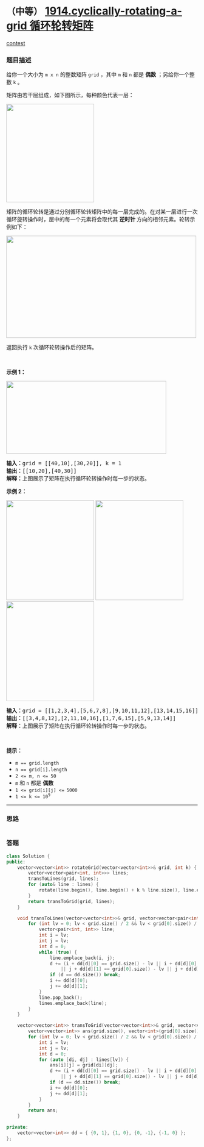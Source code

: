 # `（中等）` [1914.cyclically-rotating-a-grid 循环轮转矩阵](https://leetcode-cn.com/problems/cyclically-rotating-a-grid/)

[contest](https://leetcode-cn.com/contest/weekly-contest-247/problems/cyclically-rotating-a-grid/)

### 题目描述
<div class="notranslate"><p>给你一个大小为 <code>m x n</code> 的整数矩阵 <code>grid</code>​​​ ，其中 <code>m</code> 和 <code>n</code> 都是 <strong>偶数</strong> ；另给你一个整数 <code>k</code> 。</p>

<p>矩阵由若干层组成，如下图所示，每种颜色代表一层：</p>

<p><img style="width: 231px; height: 258px;" src="https://assets.leetcode.com/uploads/2021/06/10/ringofgrid.png" alt=""></p>

<p>矩阵的循环轮转是通过分别循环轮转矩阵中的每一层完成的。在对某一层进行一次循环旋转操作时，层中的每一个元素将会取代其&nbsp;<strong>逆时针 </strong>方向的相邻元素。轮转示例如下：</p>
<img style="width: 500px; height: 268px;" src="https://assets.leetcode.com/uploads/2021/06/22/explanation_grid.jpg" alt="">
<p>返回执行 <code>k</code> 次循环轮转操作后的矩阵。</p>

<p>&nbsp;</p>

<p><strong>示例 1：</strong></p>
<img style="width: 421px; height: 191px;" src="https://assets.leetcode.com/uploads/2021/06/19/rod2.png" alt="">
<pre><strong>输入：</strong>grid = [[40,10],[30,20]], k = 1
<strong>输出：</strong>[[10,20],[40,30]]
<strong>解释：</strong>上图展示了矩阵在执行循环轮转操作时每一步的状态。</pre>

<p><strong>示例 2：</strong></p>
<strong><img style="width: 231px; height: 262px;" src="https://assets.leetcode.com/uploads/2021/06/10/ringofgrid5.png" alt=""></strong> <strong><img style="width: 231px; height: 262px;" src="https://assets.leetcode.com/uploads/2021/06/10/ringofgrid6.png" alt=""></strong> <strong><img style="width: 231px; height: 262px;" src="https://assets.leetcode.com/uploads/2021/06/10/ringofgrid7.png" alt=""></strong>

<pre><strong>输入：</strong>grid = [[1,2,3,4],[5,6,7,8],[9,10,11,12],[13,14,15,16]], k = 2
<strong>输出：</strong>[[3,4,8,12],[2,11,10,16],[1,7,6,15],[5,9,13,14]]
<strong>解释：</strong>上图展示了矩阵在执行循环轮转操作时每一步的状态。
</pre>

<p>&nbsp;</p>

<p><strong>提示：</strong></p>

<ul>
	<li><code>m == grid.length</code></li>
	<li><code>n == grid[i].length</code></li>
	<li><code>2 &lt;= m, n &lt;= 50</code></li>
	<li><code>m</code> 和 <code>n</code> 都是 <strong>偶数</strong></li>
	<li><code>1 &lt;= grid[i][j] &lt;=<sup> </sup>5000</code></li>
	<li><code>1 &lt;= k &lt;= 10<sup>9</sup></code></li>
</ul>
</div>

---
### 思路
```
```



### 答题
``` C++
class Solution {
public:
    vector<vector<int>> rotateGrid(vector<vector<int>>& grid, int k) {
        vector<vector<pair<int, int>>> lines;
        transToLines(grid, lines);
        for (auto& line : lines) {
            rotate(line.begin(), line.begin() + k % line.size(), line.end());
        }
        return transToGrid(grid, lines);
    }

    void transToLines(vector<vector<int>>& grid, vector<vector<pair<int, int>>>& lines) {
        for (int lv = 0; lv < grid.size() / 2 && lv < grid[0].size() / 2; lv++) {
            vector<pair<int, int>> line;
            int i = lv;
            int j = lv;
            int d = 0;
            while (true) {
                line.emplace_back(i, j);
                d += (i + dd[d][0] == grid.size() - lv || i + dd[d][0] < lv
                    || j + dd[d][1] == grid[0].size() - lv || j + dd[d][1] < lv);
                if (d == dd.size()) break;
                i += dd[d][0];
                j += dd[d][1];
            }
            line.pop_back();
            lines.emplace_back(line);
        }
    }

    vector<vector<int>> transToGrid(vector<vector<int>>& grid, vector<vector<pair<int, int>>>& lines) {
        vector<vector<int>> ans(grid.size(), vector<int>(grid[0].size()));
        for (int lv = 0; lv < grid.size() / 2 && lv < grid[0].size() / 2; lv++) {
            int i = lv;
            int j = lv;
            int d = 0;
            for (auto [di, dj] : lines[lv]) {
                ans[i][j] = grid[di][dj];
                d += (i + dd[d][0] == grid.size() - lv || i + dd[d][0] < lv
                    || j + dd[d][1] == grid[0].size() - lv || j + dd[d][1] < lv);
                if (d == dd.size()) break;
                i += dd[d][0];
                j += dd[d][1];
            }
        }
        return ans;
    }

private:
    vector<vector<int>> dd = { {0, 1}, {1, 0}, {0, -1}, {-1, 0} };
};
```




